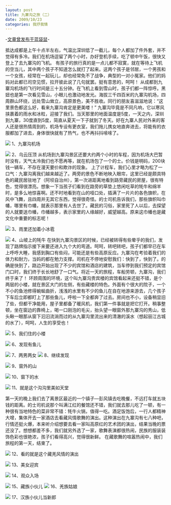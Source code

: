 ```yaml
---
layout: post
title: 九寨沟之旅（二）
date: 2009/10/23
categories: 我抒我情
---
```


-[文章曾发布于蓝袋鼠](http://landaishu.hi2net.com/home/blog_read.asp?id=4175&blogid=76511)-




 抵达成都是上午十点半左右，气温比深圳低了一截儿，每个人都加了件外套，并不觉得有多冷。我们在机场逗留了两个小时，办好登机手续，吃了顿中午饭，很快又登上了去九寨沟的飞机。
 有孩子的旅行真的是一点儿都不寂寞，就在等待上飞机的空当儿，其中两个孩子不知道怎么就打了起来。这两个孩子是邻居，一个男孩和一个女孩，经常在一起玩儿，却也经常免不了战争，典型的一对小冤家。他们的妈妈对此都已司空见惯，拉开彼此说了几句就罢。挺有意思的，呵呵！
 从成都到九寨沟机场的飞行时间是三十五分钟。在飞机上看到雪山时，孩子们都一阵惊呼。黑妞也是第一次看见雪山，小眼儿也激动地发光。海拔三千四百米的九寨沟机场，四周群山环绕，远处雪山耸立，高原景色，美不胜收。同行的朋友喜滋滋地说：“这里景色都这么好，看来九寨沟肯定是更美喽！”
 九寨沟毕竟是不同凡响，它以寒风挟裹着的雨水和冰粒，迎接了我们。当天那里的地面温度是5度，一天之内，深圳到九寨，30度直到5度，简直从夏天一下子就到了冬天。好在九寨人民对外来的客人还是很热情周到的，机场专设有更衣室，我们拖儿携女地直奔进去，将能有的衣服都加了进去，身体很快就有了热气，也不再抖抖嗦嗦了。

![](http://heiniuniu-static.wusisu.com/heiniuniu_uploads/upload20083/200910222203790.jpg)
1、九寨沟机场

![](http://heiniuniu-static.wusisu.com/heiniuniu_uploads/upload20083/2009102222059412.jpg)
2、乌云压顶
 从机场到九寨沟景区还要大约两个小时的车程，因为机场大巴暂时没有，天气太冷我们也不愿再等，就在机场包了一个的士。价钱是明码，200块钱一辆车，不存在漫天要价和欺诈的现象。
 上了计程车，我们心里才略为松了一口气：九寨沟离我们越来越近了。两旁的景色不断地映入眼帘，这里已经是颇具特色的藏民居驻地了（阿坝自治州），第一次进距离地看到路旁藏民的房屋，很有特色，觉得很漂亮。想象一下当孩子们看到在路旁的草垫上悠闲吃草的牦牛和绵羊时，是多么地惊喜啊。还不时地看到在山的哑口处，插满了一片片的各色旗帜，在风中飞舞，且四周并无其它东西，觉得很奇怪。的士司机告诉我们，那些旗帜叫巾幡，哪里有巾幡，就表示那里有人去世了。藏民的习俗，家里死了人以后，去探望的人就要送巾幡，巾幡越多，表示家里的人缘越好，威望越高。原来这巾幡也是藏文化中重要的标志呢！

![](http://heiniuniu-static.wusisu.com/heiniuniu_uploads/upload20083/2009102222146405.jpg)
3、雨里还加着小冰雹

![](http://heiniuniu-static.wusisu.com/heiniuniu_uploads/upload20083/2009102222252401.jpg)
4、山坡上的牦牛
 在快到九寨沟景区的时候，已经被转得有些晕乎的我们，发现了路牌指示接下来要还进入九个大的弯道。呵呵，转吧转吧，孩子们都早已在车上呼呼大睡，我感到胸口有些闷，可能还是有些高原反应。九寨沟在考验着我们的体力和耐力，当妈的都在勉力支撑。司机在不停地安慰我们：快到了，快到了。的确是快到了，路边开始出现了不少的宾馆和酒店的建筑，当车停到我们预定的宾馆门口时，我们终于长长地舒了一口气。将近一天的旅程，车船劳顿，九寨沟，我们终于来了！ 
 环顾周围的环境，这个叫九寨沟贵宾楼的宾馆看起来还挺不错，是个两层的小楼，就在景区大门的左侧，有些藏楼的特色。外面有个很大的院子，一个不小的鱼池修得蜿蜒曲折，浅浅的水里有不少的鱼儿在自在地游来游去，几个孩子下车后立即都盯上了那些鱼儿，呼啦一下全都奔了过去。房间也不小，设备稍显旧了些，但都干净能用，屋子里都备了暖风机，我们第一件事就是把它打开。稍事整顿，坐在窗边的靠椅上，喝一口刚泡的毛尖，抬头望一眼窗外那九寨沟的秀山，低头瞅一眼那从窗下汩汩流淌而过的从九寨沟里流出来的清澈的溪水（想起丽江古城的水了），呵呵，人生的享受也！

![](http://heiniuniu-static.wusisu.com/heiniuniu_uploads/upload20083/20091022221622442.jpg)
5、我们住的小楼

![](http://heiniuniu-static.wusisu.com/heiniuniu_uploads/upload20083/20091022222028179.jpg)
6、发现有鱼儿

![](http://heiniuniu-static.wusisu.com/heiniuniu_uploads/upload20083/20091022222144243.jpg)
7、两男两女
![](http://heiniuniu-static.wusisu.com/heiniuniu_uploads/upload20083/2009102222244755.jpg)
8、继续发现

![](http://heiniuniu-static.wusisu.com/heiniuniu_uploads/upload20083/20091022223839276.jpg)
9、窗外的山

![](http://heiniuniu-static.wusisu.com/heiniuniu_uploads/upload20083/20091022222715188.jpg)
10、窗下的水

![](http://heiniuniu-static.wusisu.com/heiniuniu_uploads/upload20083/20091022224347410.jpg)
11、就是这个沟沟里美如天堂

 第一天的晚上我们去了离景区最近的一个镇子—彭风镇去吃晚餐，不远打车就五块钱的距离。的士司机说那个叫满江红的餐馆还不错，我们就去那儿吃了一顿，有一种很有当地特色的菜非常不错：牦牛火锅，值得一吃。酒足饭饱后，一行人都精神大增，集体开去一家酒店去看藏风情歌舞的演出。这种演出在九寨沟有七八种吧，行情还挺火爆，本来听介绍想要去看一家叫高原红的艺术团的演出，结果当晚的票还没了。想想都差不多，我们就另外选了一家，歌舞表演都很热闹，民族的服装装饰色彩也很艳浓，孩子们看得高兴，觉得很新鲜。 
 在藏歌舞的喧嚣热闹中，我们旅程的第一天，结束了。

![](http://heiniuniu-static.wusisu.com/heiniuniu_uploads/upload20083/2009102223526977.jpg)
12、看的就是这个藏羌风情的演出

![](http://heiniuniu-static.wusisu.com/heiniuniu_uploads/upload20083/2009102223656747.jpg)
13、美女迎宾

![](http://heiniuniu-static.wusisu.com/heiniuniu_uploads/upload20083/2009102223735925.jpg)
14、观众入场

![](http://heiniuniu-static.wusisu.com/heiniuniu_uploads/upload20083/2009102223825432.jpg)
15、藏族小伙儿
![](http://heiniuniu-static.wusisu.com/heiniuniu_uploads/upload20083/200910222398373.jpg)
16、羌族姑娘

![](http://heiniuniu-static.wusisu.com/heiniuniu_uploads/upload20083/2009102223956149.jpg)
17、汉族小伙儿当新郎



